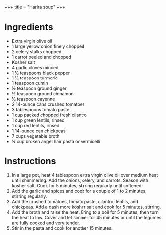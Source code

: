 +++
title = "Harira soup"
+++

# Ingredients

- Extra virgin olive oil
- 1 large yellow onion finely chopped
- 2 celery stalks chopped
- 1 carrot peeled and chopped
- Kosher salt
- 4 garlic cloves minced
- 1 ½ teaspoons black pepper
- 1 ½ teaspoon turmeric
- 1 teaspoon cumin
- ½ teaspoon ground ginger
- ½ teaspoon ground cinnamon
- ½ teaspoon cayenne
- 2 14-ounce cans crushed tomatoes
- 3 tablespoons tomato paste
- 1 cup packed chopped fresh cilantro
- 1 cup green lentils, rinsed
- 1 cup red lentils, rinsed
- 1 14-ounce can chickpeas
- 7 cups vegetable broth
- ¼ cup broken angel hair pasta or vermicelli

# Instructions

1. In a large pot, heat 4 tablespoon extra virgin olive oil over medium heat until shimmering. Add the onions, celery, and carrots. Season with kosher salt. Cook for 5 minutes, stirring regularly until softened.
2. Add the garlic and spices and cook for a couple of 1 to 2 minutes, stirring regularly.
3. Add the crushed tomatoes, tomato paste, cilantro, lentils, and chickpeas. Add a dash more kosher salt and cook for 5 minutes, stirring.
4. Add the broth and raise the heat. Bring to a boil for 5 minutes, then turn the heat to low. Cover and let simmer for 45 minutes or until the legumes are fully cooked and very tender.
5. Stir in the pasta and cook for another 15 minutes.
